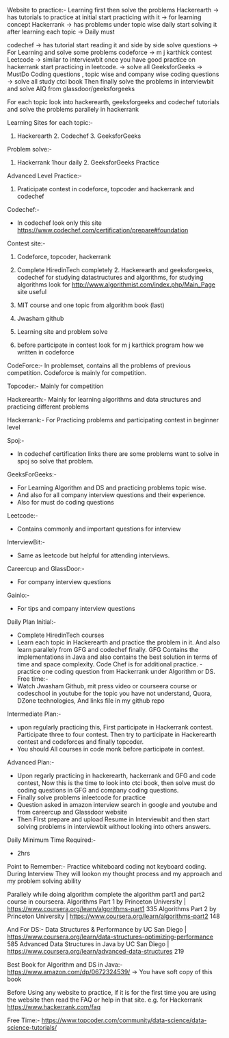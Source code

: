 
Website to practice:-
Learning first then solve the problems
Hackerearth -> has tutorials to practice at initial start practicing with it -> for learning concept
Hackerrank -> has problems under topic wise daily start solving it after learning each topic  -> Daily must

codechef -> has tutorial start reading it and side by side solve questions -> For Learning and solve some problems
codeforce -> m j karthick contest
Leetcode -> similar to interviewbit once you have good practice on hackerrank start practicing in leetcode. -> solve all
GeeksforGeeks -> MustDo Coding questions , topic wise and company wise coding questions -> solve all
study ctci book
Then finally solve the problems in interviewbit and solve AIQ from glassdoor/geeksforgeeks

For each topic look into hackerearth, geeksforgeeks and codechef tutorials and solve the problems parallely in hackerrank

Learning Sites for each topic:-
1. Hackerearth 2. Codechef 3. GeeksforGeeks

Problem solve:-
1. Hackerrank 1hour daily 2. GeeksforGeeks Practice  

Advanced Level Practice:-
1. Praticipate contest in codeforce, topcoder and hackerrank and codechef

Codechef:-
- In codechef look only this site https://www.codechef.com/certification/prepare#foundation


Contest site:-
1. Codeforce, topcoder, hackerrank

1. Complete HiredinTech completely 2. Hackerearth and geeksforgeeks, codechef for studying datastructures and algorithms, for studying algorithms look for http://www.algorithmist.com/index.php/Main_Page site useful
2.  MIT course and one topic from algorithm book (last)
3. Jwasham github
4. Learning site and problem solve
5. before participate in contest look for m j karthick program how we written in codeforce


CodeForce:-
In problemset, contains all the problems of previous competition. Codeforce is mainly for competition.

Topcoder:-
Mainly for competition

Hackerearth:-
Mainly for learning algorithms and data structures and practicing different problems

Hackerrank:-
For Practicing problems and participating contest in beginner level

Spoj:-
- In codechef certification links there are some problems want to solve in spoj so solve that problem.

GeeksForGeeks:-
- For Learning Algorithm and DS and practicing problems topic wise. 
- And also for all company interview questions and their experience.
- Also for must do coding questions

Leetcode:-
- Contains commonly and important questions for interview

InterviewBit:-
- Same as leetcode but helpful for attending interviews.

Careercup and GlassDoor:-
- For company interview questions

Gainlo:-
- For tips and company interview questions

Daily Plan Initial:-

- Complete HiredinTech courses 
- Learn each topic in Hackerearth and practice the problem in it. And also learn parallely from GFG and codechef finally. GFG Contains the implementations in Java and also contains the best solution in terms of time and space complexity. Code Chef is for additional practice.
-practice one coding question from Hackerrank under Algorithm or DS.
Free time:-
- Watch Jwasham Github, mit press video  or courseera course or codeschool in youtube for the topic you have not understand, Quora, DZone technologies, And links file in my github repo

Intermediate Plan:-
- upon regularly practicing this, First participate in Hackerrank contest. Participate three to four contest. Then try to participate in Hackerearth contest and codeforces and finally topcoder.
- You should All courses in code monk before participate in contest.

Advanced Plan:-
- Upon regarly practicing in hackerearth, hackerrank and GFG and code contest, Now this is the time to look into ctci book, then solve must do coding questions in GFG and company coding questions.
- Finally solve problems inleetcode for practice 
- Question asked in amazon interview  search in google and youtube and from careercup and Glassdoor website
- Then FIrst prepare and upload Resume in Interviewbit and then start solving problems in interviewbit without looking into others answers.

Daily Minimum Time Required:-
- 2hrs

Point to Remember:-  Practice whiteboard coding not keyboard coding. During Interview They will lookon my thought process and my approach and my problem solving ability

Parallely while doing algorithm complete the algorithm part1 and part2 course in courseera.
Algorithms Part 1 by Princeton University | https://www.coursera.org/learn/algorithms-part1 335
Algorithms Part 2 by Princeton University | https://www.coursera.org/learn/algorithms-part2 148

And For DS:-
Data Structures & Performance by UC San Diego | https://www.coursera.org/learn/data-structures-optimizing-performance 585
Advanced Data Structures in Java by UC San Diego | https://www.coursera.org/learn/advanced-data-structures 219

Best Book for Algorithm and DS in Java:-
https://www.amazon.com/dp/0672324539/ -> You have soft copy of this book

Before Using any website to practice, if it is for the first time you are using the website then read the FAQ or help in that site. e.g. for Hackerrank https://www.hackerrank.com/faq

Free Time:-
https://www.topcoder.com/community/data-science/data-science-tutorials/
